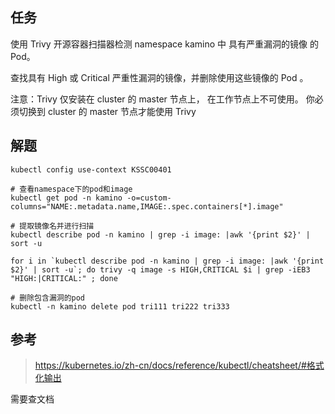 ## 任务
使用 Trivy 开源容器扫描器检测 namespace kamino 中 具有严重漏洞的镜像 的 Pod。

查找具有 High 或 Critical 严重性漏洞的镜像，并删除使用这些镜像的 Pod 。

注意：Trivy 仅安装在 cluster 的 master 节点上，
在工作节点上不可使用。
你必须切换到 cluster 的 master 节点才能使用 Trivy


## 解题
```shell
kubectl config use-context KSSC00401

# 查看namespace下的pod和image
kubectl get pod -n kamino -o=custom-columns="NAME:.metadata.name,IMAGE:.spec.containers[*].image"

# 提取镜像名并进行扫描
kubectl describe pod -n kamino | grep -i image: |awk '{print $2}' | sort -u

for i in `kubectl describe pod -n kamino | grep -i image: |awk '{print $2}' | sort -u`; do trivy -q image -s HIGH,CRITICAL $i | grep -iEB3 "HIGH:|CRITICAL:" ; done

# 删除包含漏洞的pod
kubectl -n kamino delete pod tri111 tri222 tri333
```

## 参考
> https://kubernetes.io/zh-cn/docs/reference/kubectl/cheatsheet/#格式化输出

需要查文档